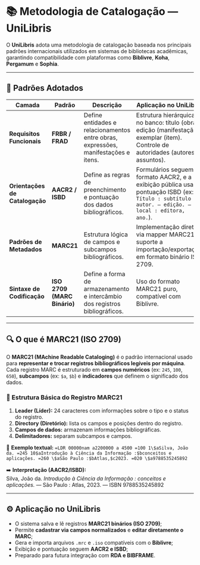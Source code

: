 # 📚 Metodologia de Catalogação — UniLibris

O **UniLibris** adota uma metodologia de catalogação baseada nos principais padrões internacionais utilizados em sistemas de bibliotecas acadêmicas, garantindo compatibilidade com plataformas como **Biblivre**, **Koha**, **Pergamum** e **Sophia**.

---

## 🧩 Padrões Adotados

| Camada | Padrão | Descrição | Aplicação no UniLibris |
|---------|---------|------------|------------------------|
| **Requisitos Funcionais** | **FRBR / FRAD** | Define entidades e relacionamentos entre obras, expressões, manifestações e itens. | Estrutura hierárquica no banco: título (obra), edição (manifestação), exemplar (item). Controle de autoridades (autores e assuntos). |
| **Orientações de Catalogação** | **AACR2 / ISBD** | Define as regras de preenchimento e pontuação dos dados bibliográficos. | Formulários seguem o formato AACR2, e a exibição pública usa pontuação ISBD (ex: `Título : subtítulo / autor. — edição. — local : editora, ano.`). |
| **Padrões de Metadados** | **MARC21** | Estrutura lógica de campos e subcampos bibliográficos. | Implementação direta via mapper MARC21 e suporte a importação/exportação em formato binário ISO 2709. |
| **Sintaxe de Codificação** | **ISO 2709 (MARC Binário)** | Define a forma de armazenamento e intercâmbio dos registros bibliográficos. | Uso do formato MARC21 puro, compatível com Biblivre. |

---

## 🔍 O que é MARC21 (ISO 2709)

O **MARC21 (MAchine Readable Cataloging)** é o padrão internacional usado para **representar e trocar registros bibliográficos legíveis por máquina**.  
Cada registro MARC é estruturado em **campos numéricos** (ex: `245`, `100`, `650`), **subcampos** (ex: `$a`, `$b`) e **indicadores** que definem o significado dos dados.

### 🧠 Estrutura Básica do Registro MARC21

1. **Leader (Líder):** 24 caracteres com informações sobre o tipo e o status do registro.  
2. **Directory (Diretório):** lista os campos e posições dentro do registro.  
3. **Campos de dados:** armazenam informações bibliográficas.  
4. **Delimitadores:** separam subcampos e campos.

📘 **Exemplo textual:**
``
=LDR 00000nam a2200000 a 4500
=100 1\$aSilva, João da.
=245 10$aIntrodução à Ciência da Informação :$bconceitos e aplicações.
=260 \$aSão Paulo :$bAtlas,$c2023.
=020 \$a9788535245892
``

➡️ **Interpretação (AACR2/ISBD):**  
Silva, João da. *Introdução à Ciência da Informação : conceitos e aplicações.* — São Paulo : Atlas, 2023. — ISBN 9788535245892

---

## ⚙️ Aplicação no UniLibris

- O sistema salva e lê registros **MARC21 binários (ISO 2709)**;  
- Permite **cadastrar via campos normalizados** e **editar diretamente o MARC**;  
- Gera e importa arquivos `.mrc` e `.iso` compatíveis com o **Biblivre**;  
- Exibição e pontuação seguem **AACR2 e ISBD**;  
- Preparado para futura integração com **RDA e BIBFRAME**.

